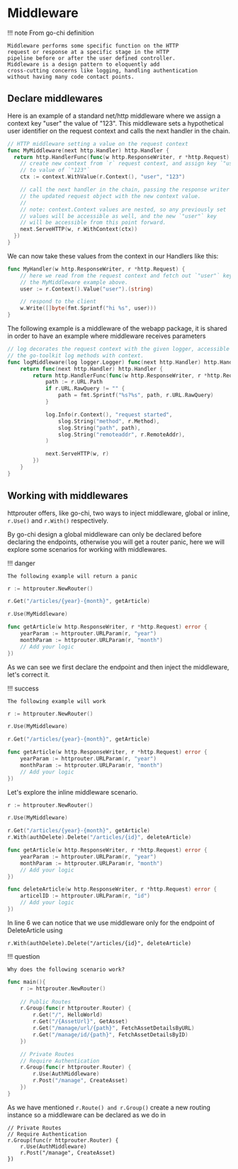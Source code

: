 # Middleware

!!! note
    From go-chi definition

    Middleware performs some specific function on the HTTP 
    request or response at a specific stage in the HTTP 
    pipeline before or after the user defined controller. 
    Middleware is a design pattern to eloquently add 
    cross-cutting concerns like logging, handling authentication 
    without having many code contact points.

## Declare middlewares

Here is an example of a standard net/http middleware
where we assign a context key "user" the value of "123". 
This middleware sets a hypothetical user identifier on 
the request context and calls the next handler in the chain.

```go
// HTTP middleware setting a value on the request context
func MyMiddleware(next http.Handler) http.Handler {
  return http.HandlerFunc(func(w http.ResponseWriter, r *http.Request) {
    // create new context from `r` request context, and assign key `"user"`
    // to value of `"123"`
    ctx := context.WithValue(r.Context(), "user", "123")

    // call the next handler in the chain, passing the response writer and
    // the updated request object with the new context value.
    //
    // note: context.Context values are nested, so any previously set
    // values will be accessible as well, and the new `"user"` key
    // will be accessible from this point forward.
    next.ServeHTTP(w, r.WithContext(ctx))
  })
}
```

We can now take these values from the context in our Handlers like this:

```go
func MyHandler(w http.ResponseWriter, r *http.Request) {
    // here we read from the request context and fetch out `"user"` key set in
    // the MyMiddleware example above.
    user := r.Context().Value("user").(string)

    // respond to the client
    w.Write([]byte(fmt.Sprintf("hi %s", user)))
}
```

The following example is a middleware of the webapp package, 
it is shared in order to have an example where middleware 
receives parameters

```go
// log decorates the request context with the given logger, accessible via
// the go-toolkit log methods with context.
func logMiddleware(log logger.Logger) func(next http.Handler) http.Handler {
	return func(next http.Handler) http.Handler {
		return http.HandlerFunc(func(w http.ResponseWriter, r *http.Request) {
			path := r.URL.Path
			if r.URL.RawQuery != "" {
				path = fmt.Sprintf("%s?%s", path, r.URL.RawQuery)
			}

			log.Info(r.Context(), "request started",
				slog.String("method", r.Method),
				slog.String("path", path),
				slog.String("remoteaddr", r.RemoteAddr),
			)

			next.ServeHTTP(w, r)
		})
	}
}
```

## Working with middlewares

httprouter offers, like go-chi, two ways to inject middleware, 
global or inline, `r.Use()` and `r.With()` respectively.

By go-chi design a global middleware can only be declared before 
declaring the endpoints, otherwise you will get a router panic, 
here we will explore some scenarios for working with middlewares.

!!! danger

    The following example will return a panic

```go
r := httprouter.NewRouter()

r.Get("/articles/{year}-{month}", getArticle)

r.Use(MyMiddleware)

func getArticle(w http.ResponseWriter, r *http.Request) error {
    yearParam := httprouter.URLParam(r, "year")
    monthParam := httprouter.URLParam(r, "month")
    // Add your logic
})
```

As we can see we first declare the endpoint and then inject 
the middleware, let's correct it.

!!! success

    The following example will work

```go
r := httprouter.NewRouter()

r.Use(MyMiddleware)

r.Get("/articles/{year}-{month}", getArticle)

func getArticle(w http.ResponseWriter, r *http.Request) error {
    yearParam := httprouter.URLParam(r, "year")
    monthParam := httprouter.URLParam(r, "month")
    // Add your logic
})
```

Let's explore the inline middleware scenario.

```go hl_lines="6"
r := httprouter.NewRouter()

r.Use(MyMiddleware)

r.Get("/articles/{year}-{month}", getArticle)
r.With(authDelete).Delete("/articles/{id}", deleteArticle)

func getArticle(w http.ResponseWriter, r *http.Request) error {
    yearParam := httprouter.URLParam(r, "year")
    monthParam := httprouter.URLParam(r, "month")
    // Add your logic
})

func deleteArticle(w http.ResponseWriter, r *http.Request) error {
    articelID := httprouter.URLParam(r, "id")
    // Add your logic
})
```

In line 6 we can notice that we use middleware only for 
the endpoint of DeleteArticle using

    r.With(authDelete).Delete("/articles/{id}", deleteArticle)


!!! question

    Why does the following scenario work?

```go hl_lines="15"
func main(){
    r := httprouter.NewRouter()
    
    // Public Routes
    r.Group(func(r httprouter.Router) {
        r.Get("/", HelloWorld)
        r.Get("/{AssetUrl}", GetAsset)
        r.Get("/manage/url/{path}", FetchAssetDetailsByURL)
        r.Get("/manage/id/{path}", FetchAssetDetailsByID)
    })

    // Private Routes
    // Require Authentication
    r.Group(func(r httprouter.Router) {
        r.Use(AuthMiddleware)
        r.Post("/manage", CreateAsset)
    })
}
```

As we have mentioned `r.Route() and r.Group()` create 
a new routing instance so a middleware can be declared as we do in

    // Private Routes
    // Require Authentication
    r.Group(func(r httprouter.Router) {
        r.Use(AuthMiddleware)
        r.Post("/manage", CreateAsset)
    })
